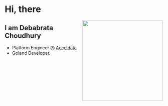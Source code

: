 # Hi, there

<div align="left">
  <a href="https://app.daily.dev/smokeysmokers0n" target="_blank">
    <img
      width="256"
      align="right"
      src="https://raw.githubusercontent.com/LoneWolf38/LoneWolf38/blob/master/devcard.svg"
    />
  </a>
</div>

## I am Debabrata Choudhury
- Platform Engineer @ [Acceldata](https://acceldata.io)
- Goland Developer.
